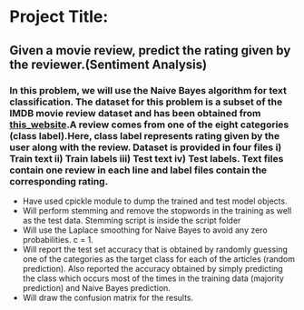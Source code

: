 # Project Title:
## Given a movie review, predict the rating given by the reviewer.(Sentiment Analysis)

### In this problem, we will use the Naive Bayes algorithm for text classification. The dataset for this problem is a subset of the IMDB movie review dataset and has been obtained from [this_website](http://ai.stanford.edu/~amaas/data/sentiment/).A review comes from one of the eight categories (class label).Here, class label represents rating given by the user along with the review. Dataset is provided in four files i) Train text ii) Train labels iii) Test text iv) Test labels. Text files contain one review in each line and label files contain the corresponding rating.

* Have used cpickle module to dump the trained and test model objects.
* Will perform stemming and remove the stopwords in the training as well as the test data. Stemming script is inside the script folder
* Will use the Laplace smoothing for Naive Bayes to avoid any zero probabilities. c = 1.
* Will report the test set accuracy that is obtained by randomly guessing one of the categories as the target class for each of the articles (random prediction). Also reported the accuracy obtained by simply predicting the class which occurs most of the times in the training data (majority prediction) and Naive Bayes prediction.
* Will draw the confusion matrix for the results.


